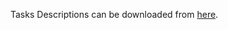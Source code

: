 Tasks Descriptions can be downloaded from [here](https://judge.softuni.org/Contests/Practice/DownloadResource/21470).